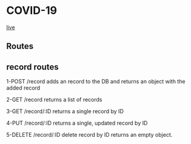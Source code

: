 # COVID-19

[live](https://covidserver.cleverapps.io)

## Routes

## record routes

1-POST /record  adds an record to the DB and returns an object with the added record

2-GET /record  returns a list of records

3-GET /record/:ID  returns a single record by ID

4-PUT /record/:ID  returns a single, updated record by ID

5-DELETE /record/:ID delete record by ID  returns an empty object. 


